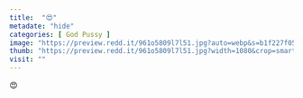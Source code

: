 ```yaml
---
title:  "😍"
metadate: "hide"
categories: [ God Pussy ]
image: "https://preview.redd.it/961o5809l7l51.jpg?auto=webp&s=b1f227f05bfa9bf3b5587caa51404abcad96bfb5"
thumb: "https://preview.redd.it/961o5809l7l51.jpg?width=1080&crop=smart&auto=webp&s=15b94b76526731278b98d898827979144474ae78"
visit: ""
---
```

😍
